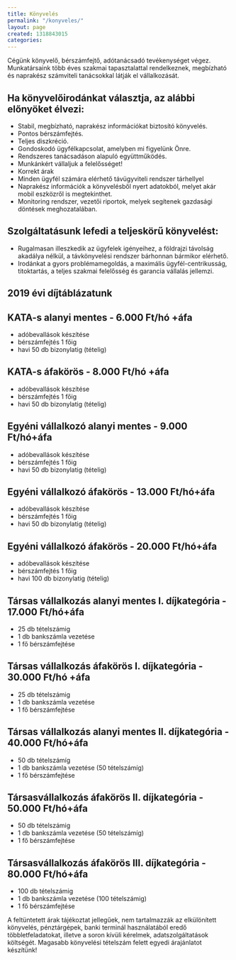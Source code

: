 ```yaml
---
title: Könyvelés
permalink: "/konyveles/"
layout: page
created: 1318843015
categories: 
---
```

Cégünk könyvelő, bérszámfejtő, adótanácsadó tevékenységet végez. Munkatársaink több éves szakmai tapasztalattal rendelkeznek, megbízható és naprakész számviteli tanácsokkal látják el vállalkozását. 

## Ha könyvelőirodánkat választja, az alábbi előnyöket élvezi:

*   Stabil, megbízható, naprakész információkat biztosító könyvelés.
*   Pontos bérszámfejtés.
*   Teljes diszkréció.
*   Gondoskodó ügyfélkapcsolat, amelyben mi figyelünk Önre.
*   Rendszeres tanácsadáson alapuló együttműködés.
*   Munkánkért vállaljuk a felelősséget!
*   Korrekt árak
*   Minden ügyfél számára elérhető távügyviteli rendszer tárhellyel
*   Naprakész információk a könyvelésből nyert adatokból, melyet akár mobil eszközről is megtekinthet.
*   Monitoring rendszer, vezetői riportok, melyek segítenek gazdasági döntések meghozatalában.

## Szolgáltatásunk lefedi a teljeskörű könyvelést:

*   Rugalmasan illeszkedik az ügyfelek igényeihez, a földrajzi távolság akadálya nélkül, a távkönyvelési rendszer bárhonnan bármikor elérhető.
*   Irodánkat a gyors problémamegoldás, a maximális ügyfél-centrikusság, titoktartás, a teljes szakmai felelősség és garancia vállalás jellemzi.

## 2019 évi díjtáblázatunk

## KATA-s alanyi mentes - 6.000 Ft/hó +áfa

* adóbevallások készítése
* bérszámfejtés 1 főig
* havi 50 db bizonylatig (tételig)

## KATA-s áfakörös - 8.000 Ft/hó +áfa

* adóbevallások készítése
* bérszámfejtés 1 főig
* havi 50 db bizonylatig (tételig)

## Egyéni vállalkozó alanyi mentes - 9.000 Ft/hó+áfa

* adóbevallások készítése
* bérszámfejtés 1 főig
* havi 50 db bizonylatig (tételig)

## Egyéni vállalkozó áfakörös - 13.000 Ft/hó+áfa

* adóbevallások készítése
* bérszámfejtés 1 főig
* havi 50 db bizonylatig (tételig)

## Egyéni vállalkozó áfakörös - 20.000 Ft/hó+áfa

* adóbevallások készítése
* bérszámfejtés 1 főig
* havi 100 db bizonylatig (tételig)

## Társas vállalkozás alanyi mentes I. díjkategória - 17.000 Ft/hó+áfa                   

* 25 db tételszámig
* 1 db bankszámla vezetése
* 1 fő bérszámfejtése
          

## Társas vállalkozás áfakörös I. díjkategória - 30.000 Ft/hó +áfa

* 25 db tételszámig
* 1 db bankszámla vezetése
* 1 fő bérszámfejtése

## Társas vállalkozás alanyi mentes II. díjkategória - 40.000 Ft/hó+áfa

* 50 db tételszámíg
* 1 db bankszámla vezetése (50 tételszámíg)
* 1 fő bérszámfejtése

## Társasvállalkozás áfakörös II. díjkategória - 50.000 Ft/hó+áfa

* 50 db tételszámig
* 1 db bankszámla vezetése (50 tételszámíg)
* 1 fő bérszámfejtése

## Társasvállalkozás áfakörös III. díjkategória - 80.000 Ft/hó+áfa

* 100 db tételszámig
* 1 db bankszámla vezetése (100 tételszámig)
* 1 fő bérszámfejtése




A feltüntetett árak tájékoztat jellegűek, nem tartalmazzák az elkülönített könyvelés, pénztárgépek, banki terminál használatából eredő többletfeladatokat, illetve a soron kívüli kérelmek, adatszolgáltatások költségét. Magasabb könyvelési tételszám felett egyedi árajánlatot készítünk!
